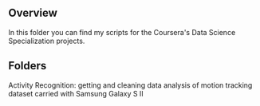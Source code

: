 ## Overview

In this folder you can find my scripts for the Coursera's Data Science Specialization projects. 


## Folders

Activity Recognition: getting and cleaning data analysis of motion tracking dataset carried with Samsung Galaxy S II
